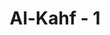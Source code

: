 ---
title: "Al-Kahf - 1"
no: 1
arabic_no: ١
ayah: اَلْحَمْدُ لِلّٰهِ الَّذِيْٓ اَنْزَلَ عَلٰى عَبْدِهِ الْكِتٰبَ وَلَمْ يَجْعَلْ لَّهٗ عِوَجًا ۜ
translation: "Segala puji bagi Allah yang telah menurunkan Kitab (Al-Qur'an) kepada hamba-Nya dan Dia tidak menjadikannya bengkok;"
tafsir: "Dalam ayat ini Allah swt memuji diri-Nya, sebab Dialah yang menurunkan kitab suci Al-Qur'an kepada Rasul saw sebagai pedoman hidup yang jelas. Melalui Al-Qur'an, Allah memberi petunjuk kepada kebenaran dan jalan yang lurus. Ayat Al-Qur'an saling membenarkan dan mengukuh-kan ayat-ayat lainnya, sehingga tidak menimbulkan keragu-raguan. Nabi Muhammad saw yang menerima amanat-Nya menyampaikan Al-Qur'an kepada umat manusia, disebut dalam ayat ini dengan kata 'hamba-Nya untuk menunjukkan kehormatan yang besar kepadanya, sebesar amanat yang dibebankan ke pundaknya."
---